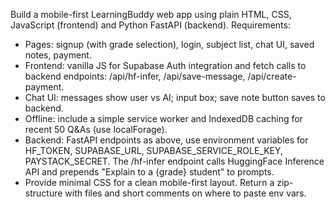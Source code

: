 Build a mobile-first LearningBuddy web app using plain HTML, CSS, JavaScript (frontend) and Python FastAPI (backend). Requirements:
- Pages: signup (with grade selection), login, subject list, chat UI, saved notes, payment.
- Frontend: vanilla JS for Supabase Auth integration and fetch calls to backend endpoints: /api/hf-infer, /api/save-message, /api/create-payment.
- Chat UI: messages show user vs AI; input box; save note button saves to backend.
- Offline: include a simple service worker and IndexedDB caching for recent 50 Q&As (use localForage).
- Backend: FastAPI endpoints as above, use environment variables for HF_TOKEN, SUPABASE_URL, SUPABASE_SERVICE_ROLE_KEY, PAYSTACK_SECRET. The /hf-infer endpoint calls HuggingFace Inference API and prepends "Explain to a {grade} student" to prompts.
- Provide minimal CSS for a clean mobile-first layout.
Return a zip-structure with files and short comments on where to paste env vars.
